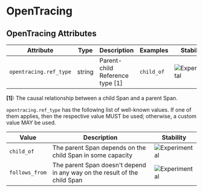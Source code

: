 <!--- Hugo front matter used to generate the website version of this page:
--->

# OpenTracing

## OpenTracing Attributes

<!-- semconv registry.opentracing(omit_requirement_level) -->
| Attribute  | Type | Description  | Examples  | Stability |
|---|---|---|---|---|
| `opentracing.ref_type` | string | Parent-child Reference type [1] | `child_of` | ![Experimental](https://img.shields.io/badge/-experimental-blue) |

**[1]:** The causal relationship between a child Span and a parent Span.

`opentracing.ref_type` has the following list of well-known values. If one of them applies, then the respective value MUST be used; otherwise, a custom value MAY be used.

| Value  | Description | Stability |
|---|---|---|
| `child_of` | The parent Span depends on the child Span in some capacity | ![Experimental](https://img.shields.io/badge/-experimental-blue) |
| `follows_from` | The parent Span doesn't depend in any way on the result of the child Span | ![Experimental](https://img.shields.io/badge/-experimental-blue) |
<!-- endsemconv -->
